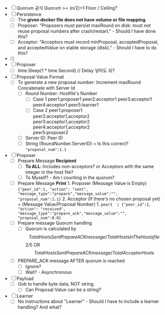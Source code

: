 - [ ] Quorum 공식
	Quorum >= (n/2)+1
		Floor / Ceiling?
- [ ] Persistence
	- [ ] The **given docker file does not have volume or file mapping**. 
	- [ ] Proposer: "Proposers must persist maxRound on disk: must not reuse proposal numbers after crash/restart." - Should I have done this?
	- [ ] Acceptor: "Acceptors must record minProposal, acceptedProposal, and acceptedValue on stable storage (disk)." - Should I have to do this?
- [ ] 
- [ ] Proposer
	- [ ] time.Sleep(1 * time.Second) // Delay 넣어도 되?
- [ ] Proposal Value Format
	- [ ] To generate a new proposal number: Increment maxRound Concatenate with Server Id
		- [ ] Round Number: Hostfile's Number
			- [ ] Case 1
				peer1:proposer1
				peer2:acceptor1
				peer3:acceptor1
				peer4:acceptor1
				peer5:learner1
			- [ ] Case 2
				peer1:proposer1  
				peer2:acceptor1,acceptor2  
				peer3:acceptor1,acceptor2  
				peer4:acceptor1,acceptor2  
				peer5:proposer2
		- [ ] Server ID: Peer ID
		- [ ] String (RoundNumber.ServerID) = Is this correct?
			```"proposal_num":1.1```
- [ ] Proposer 
	- [ ] Prepare Message **Recipient**
		- [ ] **To ALL**: Includes non-acceptors? or Acceptors with the same integer in the host file?
		- [ ] To Myself? - Am I counting in the quorum?
	 - [ ] Prepare Message **Print**
			1. Proposer (Message Value is Empty)
				```{"peer_id":1, "action": "sent", "message_type":"prepare","message_value":"", "proposal_num":1.1}```
			2. Acceptor (If there's no chosen proposal yet) = (Message Value/Proposal Number)
				1. ```peer1  | {"peer_id":2, "action": "received", "message_type":"prepare_ack","message_value":"", "proposal_num":0.0}```
	- [ ] Prepare message Quorum handling
		- [ ] Quorum is calculated by $$Total Hosts Sent PrepareACKmessage/Total Hosts In The Hostsfile$$ 2/5 OR  $$Total Hosts Sent PrepareACKmessage/TotalAcceptorHosts $$

	- [ ] PREPARE_ACK message AFTER quorum is reached
		- [ ] Ignore?
		- [ ] Wait? - Asynchronous
- [ ] Payload
	- [ ] Gob to handle byte data, NOT string.
		- [ ] Can Proposal Value can be a string?
- [ ] Learner
	- [ ] No instructions about "Learner" - Should I have to include a learner handling?  And what?